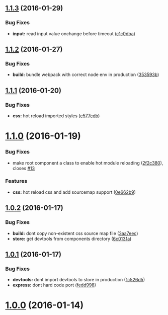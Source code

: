 <a name="1.1.3"></a>
## [1.1.3](https://github.com/colinmeinke/universal-js/compare/v1.1.2...v1.1.3) (2016-01-29)


### Bug Fixes

* **input:** read input value onchange before timeout ([c1c0dba](https://github.com/colinmeinke/universal-js/commit/c1c0dba))



<a name="1.1.2"></a>
## [1.1.2](https://github.com/colinmeinke/universal-js/compare/v1.1.1...v1.1.2) (2016-01-27)


### Bug Fixes

* **build:** bundle webpack with correct node env in production ([353593b](https://github.com/colinmeinke/universal-js/commit/353593b))



<a name="1.1.1"></a>
## [1.1.1](https://github.com/colinmeinke/universal-js/compare/v1.1.0...v1.1.1) (2016-01-20)


### Bug Fixes

* **css:** hot reload imported styles ([e577cdb](https://github.com/colinmeinke/universal-js/commit/e577cdb))



<a name="1.1.0"></a>
# [1.1.0](https://github.com/colinmeinke/universal-js/compare/v1.0.2...v1.1.0) (2016-01-19)


### Bug Fixes

* make root component a class to enable hot module reloading ([2f2c380](https://github.com/colinmeinke/universal-js/commit/2f2c380)), closes [#13](https://github.com/colinmeinke/universal-js/issues/13)

### Features

* **css:** hot reload css and add sourcemap support ([0e662b9](https://github.com/colinmeinke/universal-js/commit/0e662b9))



<a name="1.0.2"></a>
## [1.0.2](https://github.com/colinmeinke/universal-js/compare/v1.0.1...v1.0.2) (2016-01-17)


### Bug Fixes

* **build:** dont copy non-existent css source map file ([3aa7eec](https://github.com/colinmeinke/universal-js/commit/3aa7eec))
* **store:** get devtools from components directory ([6c0131a](https://github.com/colinmeinke/universal-js/commit/6c0131a))



<a name="1.0.1"></a>
## [1.0.1](https://github.com/colinmeinke/universal-js/compare/v1.0.0...v1.0.1) (2016-01-17)


### Bug Fixes

* **devtools:** dont import devtools to store in production ([1c526d5](https://github.com/colinmeinke/universal-js/commit/1c526d5))
* **express:** dont hard code port ([fedd998](https://github.com/colinmeinke/universal-js/commit/fedd998))



<a name="1.0.0"></a>
# [1.0.0](https://github.com/colinmeinke/universal-js/compare/v1.0.0...v1.0.0) (2016-01-14)
